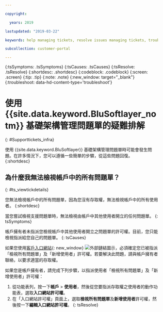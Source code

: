 ```yaml
---

copyright:

  years: 2019

lastupdated: "2019-03-22"

keywords: help managing tickets, resolve issues managing tickets, trouble working with tickets

subcollection: customer-portal

---
```



{:tsSymptoms: .tsSymptoms}
{:tsCauses: .tsCauses}
{:tsResolve: .tsResolve}
{:shortdesc: .shortdesc}
{:codeblock: .codeblock}
{:screen: .screen}
{:tip: .tip}
{:note: .note}
{:new_window: target="_blank"}
{:troubleshoot: data-hd-content-type='troubleshoot'}


# 使用 {{site.data.keyword.BluSoftlayer_notm}} 基礎架構管理問題單的疑難排解
{: #Supporttickets_infra}

使用 {{site.data.keyword.BluSoftlayer}} 基礎架構管理問題單時可能會發生問題。在許多情況下，您可以遵循一些簡單的步驟，從這些問題回復。
{:shortdesc}

## 為什麼我無法檢視帳戶中的所有問題單？
{: #ts_viewtickdetails}

您無法檢視帳戶中的所有問題單，因為您沒有存取權，無法檢視帳戶中的所有使用者。
{:shortdesc}

當您嘗試檢視支援問題單時，無法檢視由帳戶中其他使用者開立的任何問題單。
{: tsSymptoms}

帳戶擁有者未指派您檢視帳戶中其他使用者開立之問題單的許可權。目前，您只能檢視指派給您自己的問題單。
{: tsCauses}
 
如果您使用[客戶入口網站](control.softlayer.com){: new_window} ![外部鏈結圖示](../icons/launch-glyph.svg "外部鏈結圖示")，必須確定您已被指派「檢視所有問題單」及「新增使用者」許可權。若要解決此問題，請與帳戶擁有者聯絡，以要求適當的存取權。 

如果您是帳戶擁有者，請完成下列步驟，以指派使用者「檢視所有問題單」及「新增使用者」許可權： 

1. 從功能表列，按一下**帳戶** &gt; **使用者**，然後從您要指派存取權之使用者的動作功能表，選取**入口網站許可權**。 
2. 在「入口網站許可權」頁面上，選取**檢視所有問題單**及**新增使用者**許可權，然後按一下**編輯入口網站許可權**。
{: tsResolve}

